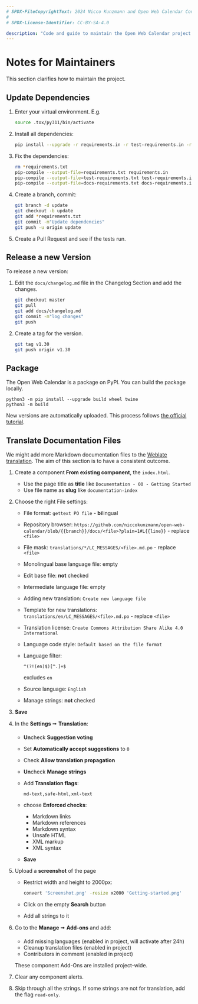 ```yaml
---
# SPDX-FileCopyrightText: 2024 Nicco Kunzmann and Open Web Calendar Contributors <https://open-web-calendar.quelltext.eu/>
#
# SPDX-License-Identifier: CC-BY-SA-4.0

description: "Code and guide to maintain the Open Web Calendar project."
---
```


# Notes for Maintainers

This section clarifies how to maintain the project.

## Update Dependencies

1. Enter your virtual environment. E.g.

    ```sh
    source .tox/py311/bin/activate
    ```

2. Install all dependencies:

    ```sh
    pip install --upgrade -r requirements.in -r test-requirements.in -r docs-requirements.in pip-tools
    ```

3. Fix the dependencies:

    ```sh
    rm *requirements.txt
    pip-compile --output-file=requirements.txt requirements.in
    pip-compile --output-file=test-requirements.txt test-requirements.in
    pip-compile --output-file=docs-requirements.txt docs-requirements.in
    ```

4. Create a branch, commit:

    ```sh
    git branch -d update
    git checkout -b update
    git add *requirements.txt
    git commit -m"Update dependencies"
    git push -u origin update
    ```

5. Create a Pull Request and see if the tests run.

## Release a new Version

To release a new version:

1. Edit the `docs/changelog.md` file in the Changelog Section and add the changes.

    ```sh
    git checkout master
    git pull
    git add docs/changelog.md
    git commit -m"log changes"
    git push
    ```

2. Create a tag for the version.

    ```sh
    git tag v1.30
    git push origin v1.30
    ```

## Package

The Open Web Calendar is a package on PyPI.
You can build the package locally.

```shell
python3 -m pip install --upgrade build wheel twine
python3 -m build
```

New versions are automatically uploaded.
This process follows [the official tutorial](https://packaging.python.org/en/latest/tutorials/packaging-projects/).

## Translate Documentation Files

We might add more Markdown documentation files to the [Weblate translation]({{link.weblate}}).
The aim of this section is to have a consistent outcome.

1. Create a component **From existing component**, the `index.html`.

    - Use the page title as **title** like `Documentation - 00 - Getting Started`
    - Use file name as **slug** like `documentation-index`

2. Choose the right File settings:

    - File format: `gettext PO file` - **bi**lingual
    - Repository browser: `https://github.com/niccokunzmann/open-web-calendar/blob/{{branch}}/docs/<file>?plain=1#L{{line}}` - replace `<file>`
    - File mask: `translations/*/LC_MESSAGES/<file>.md.po` - replace `<file>`
    - Monolingual base language file: empty
    - Edit base file: **not** checked
    - Intermediate language file: empty
    - Adding new translation: `Create new language file`
    - Template for new translations: `translations/en/LC_MESSAGES/<file>.md.po` - replace `<file>`
    - Translation license: `Create Commons Attribution Share Alike 4.0 International`
    - Language code style: `Default based on the file format`
    - Language filter:

        ```
        ^(?!(en)$)[^.]+$
        ```

        excludes `en`

    - Source language: `English`
    - Manage strings: **not** checked

3. **Save**
4. In the **Settings** 🠚 **Translation**:

    - **Un**check **Suggestion voting**
    - Set **Automatically accept suggestions** to `0`
    - Check **Allow translation propagation**
    - **Un**check **Manage strings**
    - Add **Translation flags**:

        ```
        md-text,safe-html,xml-text
        ```

    - choose **Enforced checks**:

        - Markdown links
        - Markdown references
        - Markdown syntax
        - Unsafe HTML
        - XML markup
        - XML syntax

    - **Save**

5. Upload a **screenshot** of the page

    - Restrict width and height to 2000px:

        ```sh
        convert 'Screenshot.png' -resize x2000 'Getting-started.png'
        ```

    - Click on the empty **Search** button
    - Add all strings to it

6. Go to the **Manage** 🠚 **Add-ons** and add:

    - Add missing languages (enabled in project, will activate after 24h)
    - Cleanup translation files (enabled in project)
    - Contributors in comment (enabled in project)

    These component Add-Ons are installed project-wide.

7. Clear any component alerts.
8. Skip through all the strings. If some strings are not for translation,
    add the flag `read-only`.
